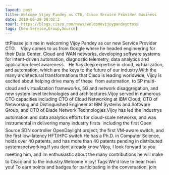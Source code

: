 ```yaml
---
layout: post
title: Welcome Vijoy Pandey as CTO, Cisco Service Provider Business
date: 2018-06-29 00:02:2
tourl: https://blogs.cisco.com/news/welcomevijoypandeyctosp
tags: [New Service,Group,Source]
---
```

tttPlease join me in welcoming Vijoy Pandey as our new Service Provider CTO.    Vijoy comes to us from Google where he headed engineering for their Data Center, Cloud and WAN networks, developing software systems for intent-driven automation, diagnostic telemetry, data analytics and application-level awareness.   He has deep expertise in cloud, virtualization, and automation, which are the keys to the future of our industry.With the many architectural transformations that Cisco is leading worldwide, Vijoy is excited about helping drive many of these  from automation, to SP multi-cloud and virtualization frameworks, 5G and network disaggregation, and new system level technologies and architectures.Vijoy served in numerous CTO capacities including CTO of Cloud Networking at IBM Cloud; CTO of Networking and Distinguished Engineer at IBM Systems and Software Group; and CTO of Blade Network Technologies.Vijoy has led the industrys automation and data analytics efforts for cloud-scale networks, and was instrumental in delivering many industry firsts  including the first Open Source SDN controller OpenDaylight project; the first VM-aware switch, and the first low-latency HFT/HPC switch.He has a Ph.D. in Computer Science, holds over 40 patents, and has more than 40 patents pending in distributed systemsnetworking.If you dont already know Vijoy, I look forward to you meeting him, and Im enthusiastic about the many contributions he will make to Cisco and to the industry.Welcome Vijoy! Tags:We'd love to hear from you! To earn points and badges for participating in the conversation, join 